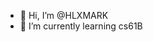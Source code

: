 - 👋 Hi, I’m @HLXMARK
- 🌱 I’m currently learning cs61B

<!---
HLXMARK/HLXMARK is a ✨ special ✨ repository because its `README.md` (this file) appears on your GitHub profile.
You can click the Preview link to take a look at your changes.
--->
